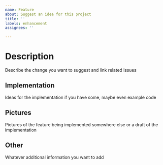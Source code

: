 ```yaml
---
name: Feature
about: Suggest an idea for this project
title: ''
labels: enhancement
assignees: ''

---
```


# Description
Describe the change you want to suggest and link related Issues

## Implementation
Ideas for the implementation if you have some, maybe even example code

## Pictures
Pictures of the feature being implemented somewhere else or a draft of the implementation

## Other
Whatever additional information you want to add
